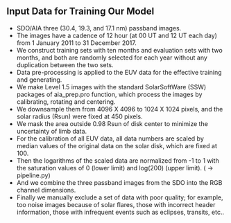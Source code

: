 Input Data for Training Our Model
---------------------------------

* SDO/AIA three (30.4, 19.3, and 17.1 nm) passband images.
* The images have a cadence of 12 hour (at 00 UT and 12 UT each day) from 1 January 2011 to 31 December 2017.
* We construct training sets with ten months and evaluation sets with two months, and both are randomly selected for each year without any duplication between the two sets.
* Data pre-processing is applied to the EUV data for the effective training and generating.
* We make Level 1.5 images with the standard SolarSoftWare (SSW) packages of aia_prep.pro function, which process the images by calibrating, rotating and centering.
* We downsample them from 4096 X 4096 to 1024 X 1024 pixels, and the solar radius (Rsun) were fixed at 450 pixels.
* We mask the area outside 0.98 Rsun of disk center to minimize the uncertainty of limb data.
* For the calibration of all EUV data, all data numbers are scaled by median values of the original data on the solar disk, which are fixed at 100.
* Then the logarithms of the scaled data are normalized from -1 to 1 with the saturation values of 0 (lower limit) and log(200) (upper limit). ( ->  pipeline.py)
* And we combine the three passband images from the SDO into the RGB channel dimensions.
* Finally we manually exclude a set of data with poor quality; for example, too noise images because of solar flares, those with incorrect header information, those with infrequent events such as eclipses, transits, etc..

